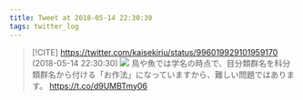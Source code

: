 ```yaml
---
title: Tweet at 2018-05-14 22:30:30
tags: twitter_log
---
```


> [!CITE] https://twitter.com/kaisekiriu/status/996019929101959170 (2018-05-14 22:30:30)
> ![](https://twitter.com/kaisekiriu/status/996019929101959170)
> 鳥や魚では学名の時点で、目分類群名を科分類群名から付ける「お作法」になっていますから、難しい問題ではあります。 https://t.co/d9UMBTmy06
